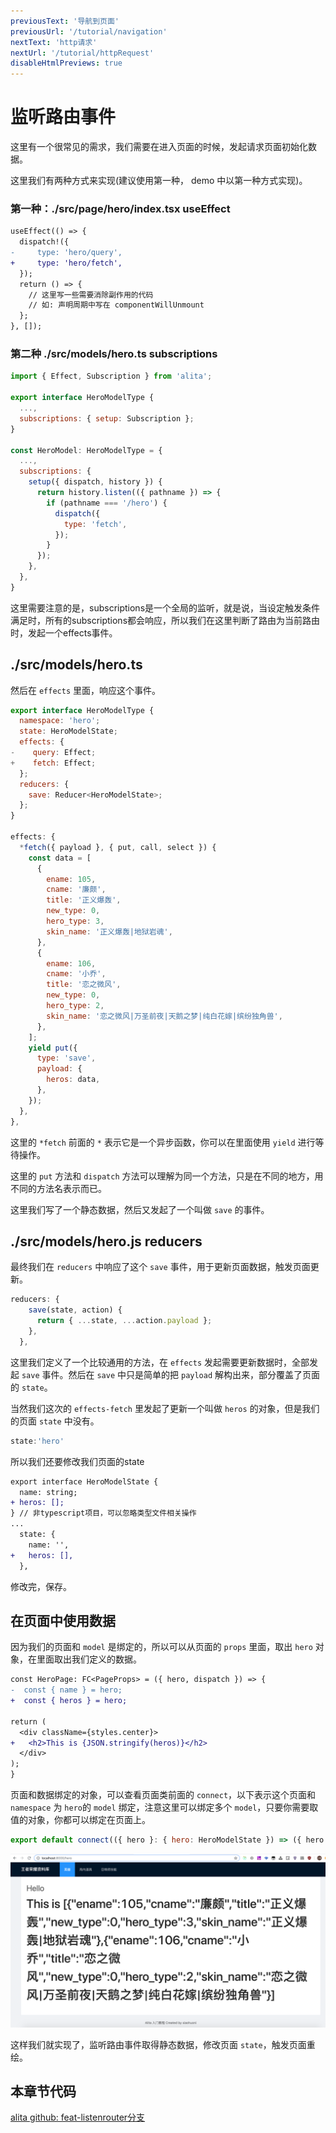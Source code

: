 ```yaml
---
previousText: '导航到页面'
previousUrl: '/tutorial/navigation'
nextText: 'http请求'
nextUrl: '/tutorial/httpRequest'
disableHtmlPreviews: true
---
```


# 监听路由事件

这里有一个很常见的需求，我们需要在进入页面的时候，发起请求页面初始化数据。

这里我们有两种方式来实现(建议使用第一种， demo 中以第一种方式实现)。

### 第一种：./src/page/hero/index.tsx useEffect

```diff
useEffect(() => {
  dispatch!({
-     type: 'hero/query',
+     type: 'hero/fetch',
  });
  return () => {
    // 这里写一些需要消除副作用的代码
    // 如: 声明周期中写在 componentWillUnmount
  };
}, []);
```

### 第二种 ./src/models/hero.ts subscriptions

```js
import { Effect, Subscription } from 'alita';

export interface HeroModelType {
  ...,
  subscriptions: { setup: Subscription };
}

const HeroModel: HeroModelType = {
  ...,
  subscriptions: {
    setup({ dispatch, history }) {
      return history.listen(({ pathname }) => {
        if (pathname === '/hero') {
          dispatch({
            type: 'fetch',
          });
        }
      });
    },
  },
}
```

这里需要注意的是，subscriptions是一个全局的监听，就是说，当设定触发条件满足时，所有的subscriptions都会响应，所以我们在这里判断了路由为当前路由时，发起一个effects事件。

## ./src/models/hero.ts

然后在 `effects` 里面，响应这个事件。

```javascript
export interface HeroModelType {
  namespace: 'hero';
  state: HeroModelState;
  effects: {
-    query: Effect;
+    fetch: Effect;
  };
  reducers: {
    save: Reducer<HeroModelState>;
  };
}

effects: {
  *fetch({ payload }, { put, call, select }) {
    const data = [
      {
        ename: 105,
        cname: '廉颇',
        title: '正义爆轰',
        new_type: 0,
        hero_type: 3,
        skin_name: '正义爆轰|地狱岩魂',
      },
      {
        ename: 106,
        cname: '小乔',
        title: '恋之微风',
        new_type: 0,
        hero_type: 2,
        skin_name: '恋之微风|万圣前夜|天鹅之梦|纯白花嫁|缤纷独角兽',
      },
    ];
    yield put({
      type: 'save',
      payload: {
        heros: data,
      },
    });
  },
},
```

这里的 `*fetch` 前面的 `*` 表示它是一个异步函数，你可以在里面使用 `yield` 进行等待操作。

这里的 `put` 方法和 `dispatch` 方法可以理解为同一个方法，只是在不同的地方，用不同的方法名表示而已。

这里我们写了一个静态数据，然后又发起了一个叫做 `save` 的事件。

## ./src/models/hero.js reducers

最终我们在 `reducers` 中响应了这个 `save` 事件，用于更新页面数据，触发页面更新。

```javascript
reducers: {
    save(state, action) {
      return { ...state, ...action.payload };
    },
  },
```

这里我们定义了一个比较通用的方法，在 `effects` 发起需要更新数据时，全部发起 `save` 事件。然后在 `save` 中只是简单的把 `payload` 解构出来，部分覆盖了页面的 `state`。

当然我们这次的 `effects-fetch` 里发起了更新一个叫做 `heros` 的对象，但是我们的页面 `state` 中没有。

```javascript
state:'hero'
```

所以我们还要修改我们页面的state

```diff
export interface HeroModelState {
  name: string;
+ heros: [];
} // 非typescript项目，可以忽略类型文件相关操作
...
  state: {
    name: '',
+   heros: [],
  },
```

修改完，保存。

## 在页面中使用数据

因为我们的页面和 `model` 是绑定的，所以可以从页面的 `props` 里面，取出 `hero` 对象，在里面取出我们定义的数据。

```diff
const HeroPage: FC<PageProps> = ({ hero, dispatch }) => {
-  const { name } = hero;  
+  const { heros } = hero;  

return (
  <div className={styles.center}>
+   <h2>This is {JSON.stringify(heros)}</h2>
  </div>
);
}
```

页面和数据绑定的对象，可以查看页面类前面的 `connect`，以下表示这个页面和 `namespace` 为 `hero`的 `model` 绑定，注意这里可以绑定多个 `model`，只要你需要取值的对象，你都可以绑定在页面上。

```js
export default connect(({ hero }: { hero: HeroModelState }) => ({ hero }))(HeroPage);
```

![img](../../assets/img/tutorial/listen1.png)

这样我们就实现了，监听路由事件取得静态数据，修改页面 `state`，触发页面重绘。

## 本章节代码

[alita github: feat-listenrouter分支](https://github.com/alitajs/alitaDemo/tree/feat-listenrouter)






